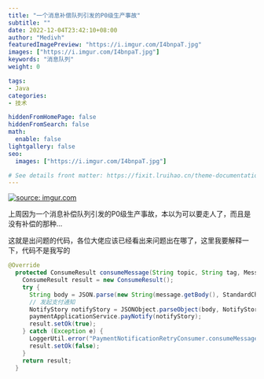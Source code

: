 ```yaml
---
title: "一个消息补偿队列引发的P0级生产事故"
subtitle: ""
date: 2022-12-04T23:42:10+08:00
author: "Medivh"
featuredImagePreview: "https://i.imgur.com/I4bnpaT.jpg"
images: ["https://i.imgur.com/I4bnpaT.jpg"]
keywords: "消息队列"
weight: 0

tags:
- Java
categories:
- 技术

hiddenFromHomePage: false
hiddenFromSearch: false
math:
  enable: false
lightgallery: false
seo:
  images: ["https://i.imgur.com/I4bnpaT.jpg"]

# See details front matter: https://fixit.lruihao.cn/theme-documentation-content/#front-matter
---
```


<!--more-->

<a href="https://imgur.com/I4bnpaT"><img src="https://i.imgur.com/I4bnpaT.jpg" title="source: imgur.com" /></a>

上周因为一个消息补偿队列引发的P0级生产事故，本以为可以要走人了，而且是没有补偿的那种...

这就是出问题的代码，各位大佬应该已经看出来问题出在哪了，这里我要解释一下，代码不是我写的

```java
@Override
  protected ConsumeResult consumeMessage(String topic, String tag, Message message) {
    ConsumeResult result = new ConsumeResult();
    try {
      String body = JSON.parse(new String(message.getBody(), StandardCharsets.UTF_8)).toString();
      // 发起支付通知
      NotifyStory notifyStory = JSONObject.parseObject(body, NotifyStory.class);
      paymentApplicationService.payNotify(notifyStory);
      result.setOk(true);
    } catch (Exception e) {
      LoggerUtil.error("PaymentNotificationRetryConsumer.consumeMessage 发生异常", e);
      result.setOk(false);
    }
    return result;
  }
  ```